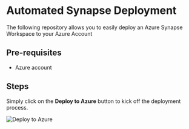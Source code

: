 # Automated Synapse Deployment

The following repository allows you to easily deploy an Azure Synapse Workspace to your Azure Account

## Pre-requisites

* Azure account

## Steps

Simply click on the **Deploy to Azure** button to kick off the deployment process.

![Deploy to Azure](https://aka.ms/deploytoazurebutton)
